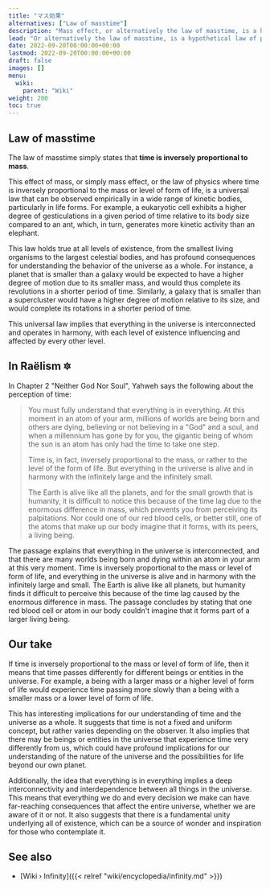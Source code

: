 ```yaml
---
title: "マス効果"
alternatives: ["Law of masstime"]
description: "Mass effect, or alternatively the law of masstime, is a hypothetical law of physics where time appears to move more slowly for larger and more complex systems than for smaller and simpler ones. The law hasn't been mathematically formalized yet, but derives all of its predictable ability from empirical obversations."
lead: "Or alternatively the law of masstime, is a hypothetical law of physics where time appears to move more slowly for larger and more complex systems than for smaller and simpler ones. The law hasn't been mathematically formalized yet, but derives all of its predictable ability from empirical obversations."
date: 2022-09-20T00:00:00+00:00
lastmod: 2022-09-20T00:00:00+00:00
draft: false
images: []
menu:
  wiki:
    parent: "Wiki"
weight: 200
toc: true
---
```


## Law of masstime

The law of masstime simply states that **time is inversely proportional to mass**.

This effect of mass, or simply mass effect, or the law of physics where time is inversely proportional to the mass or level of form of life, is a universal law that can be observed empirically in a wide range of kinetic bodies, particularly in life forms. For example, a eukaryotic cell exhibits a higher degree of gesticulations in a given period of time relative to its body size compared to an ant, which, in turn, generates more kinetic activity than an elephant.

This law holds true at all levels of existence, from the smallest living organisms to the largest celestial bodies, and has profound consequences for understanding the behavior of the universe as a whole. For instance, a planet that is smaller than a galaxy would be expected to have a higher degree of motion due to its smaller mass, and would thus complete its revolutions in a shorter period of time. Similarly, a galaxy that is smaller than a supercluster would have a higher degree of motion relative to its size, and would complete its rotations in a shorter period of time.

This universal law implies that everything in the universe is interconnected and operates in harmony, with each level of existence influencing and affected by every other level.

## In Raëlism 🔯

In Chapter 2 "Neither God Nor Soul", Yahweh says the following about the perception of time:

> You must fully understand that everything is in everything. At this moment in an atom of your arm, millions of worlds are being born and others are dying, believing or not believing in a "God" and a soul, and when a millennium has gone by for you, the gigantic being of whom the sun is an atom has only had the time to take one step.
>
> Time is, in fact, inversely proportional to the mass, or rather to the level of the form of life. But everything in the universe is alive and in harmony with the infinitely large and the infinitely small.
>
> The Earth is alive like all the planets, and for the small growth that is humanity, it is difficult to notice this because of the time lag due to the enormous difference in mass, which prevents you from perceiving its palpitations. Nor could one of our red blood cells, or better still, one of the atoms that make up our body imagine that it forms, with its peers, a living being.

The passage explains that everything in the universe is interconnected, and that there are many worlds being born and dying within an atom in your arm at this very moment. Time is inversely proportional to the mass or level of form of life, and everything in the universe is alive and in harmony with the infinitely large and small. The Earth is alive like all planets, but humanity finds it difficult to perceive this because of the time lag caused by the enormous difference in mass. The passage concludes by stating that one red blood cell or atom in our body couldn't imagine that it forms part of a larger living being.

## Our take

If time is inversely proportional to the mass or level of form of life, then it means that time passes differently for different beings or entities in the universe. For example, a being with a larger mass or a higher level of form of life would experience time passing more slowly than a being with a smaller mass or a lower level of form of life.

This has interesting implications for our understanding of time and the universe as a whole. It suggests that time is not a fixed and uniform concept, but rather varies depending on the observer. It also implies that there may be beings or entities in the universe that experience time very differently from us, which could have profound implications for our understanding of the nature of the universe and the possibilities for life beyond our own planet.

Additionally, the idea that everything is in everything implies a deep interconnectivity and interdependence between all things in the universe. This means that everything we do and every decision we make can have far-reaching consequences that affect the entire universe, whether we are aware of it or not. It also suggests that there is a fundamental unity underlying all of existence, which can be a source of wonder and inspiration for those who contemplate it.

## See also

- [Wiki › Infinity]({{< relref "wiki/encyclopedia/infinity.md" >}})</br>
